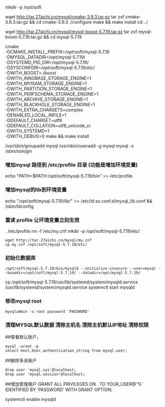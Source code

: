 mkdir -p /opt/soft

wget http://tar.27aichi.cn/mysql/cmake-3.9.3.tar.gz
tar zxf cmake-3.9.3.tar.gz && cd cmake-3.9.3
./configure
make && make install
cd ../
 
wget http://tar.27aichi.cn/mysql/mysql-boost-5.7.19.tar.gz
tar zxf mysql-boost-5.7.19.tar.gz && cd mysql-5.7.19
 
cmake \
-DCMAKE_INSTALL_PREFIX=/opt/soft/mysql-5.7.19 \
-DMYSQL_DATADIR=/opt/mysql-5.7.19/ \
-DSYSTEMD_PID_DIR=/opt/mysql-5.7.19/ \
-DSYSCONFDIR=/opt/soft/mysql-5.7.19/etc/ \
-DWITH_BOOST=./boost \
-DWITH_INNOBASE_STORAGE_ENGINE=1 \
-DWITH_MYISAM_STORAGE_ENGINE=1 \
-DWITH_PARTITION_STORAGE_ENGINE=1 \
-DWITH_PERFSCHEMA_STORAGE_ENGINE=1 \
-DWITH_ARCHIVE_STORAGE_ENGINE=1 \
-DWITH_BLACKHOLE_STORAGE_ENGINE=1 \
-DWITH_EXTRA_CHARSETS=complex \
-DENABLED_LOCAL_INFILE=1 \
-DDEFAULT_CHARSET=utf8 \
-DDEFAULT_COLLATION=utf8_unicode_ci \
-DWITH_SYSTEMD=1 \
-DWITH_DEBUG=0
make && make install
 
/usr/sbin/groupadd mysql
/usr/sbin/useradd -g mysql mysql -s /sbin/nologin
 
### 增加mysql 路径到 /etc/profile 目录 (功能是增加环境变量)
echo "PATH=\$PATH:/opt/soft/mysql-5.7.19/bin" >> /etc/profile
 
### 增加mysql的lib到环境变量
echo "/opt/soft/mysql-5.7.19/lib/" >>  /etc/ld.so.conf.d/mysql_lib.conf && /sbin/ldconfig
 
### 重读 profile 让环境变量立刻生效
. /etc/profile
rm -f /etc/my.cnf
mkdir -p /opt/soft/mysql-5.7.19/etc/
 
``` 
wget http://tar.27aichi.cn/mysql/my.cnf
cp my.cnf /opt/soft/mysql-5.7.19/etc/
````
### 初始化数据库
```
/opt/soft/mysql-5.7.19/bin/mysqld --initialize-insecure --user=mysql --basedir=/opt/soft/mysql-5.7.19/ --datadir=/opt/mysql-5.7.19/
 ```
cp /opt/soft/mysql-5.7.19/usr/lib/systemd/system/mysqld.service /usr/lib/systemd/system/mysqld.service
systemctl start mysqld
 
### 修改mysql root
```
mysqladmin -u root password 'PASSWORD'
 ```
### 清理MYSQL默认数据 清除主机名 清除主机默认IP地址 清除权限
 
 
##查看默认账户，
```
mysql -uroot -p
select Host,User,authentication_string from mysql.user;
```
 
##删除多余账户
```
drop user 'mysql.sys'@localhost;
drop user 'mysql.session'@localhost;
 ```
##增加管理用户
GRANT ALL PRIVILEGES ON *.* TO YOUR_USER@'%' IDENTIFIED BY 'PASSWORD' WITH GRANT OPTION;
 
 
systemctl enable mysqld
